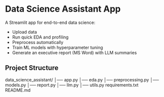 #  Data Science Assistant App

A Streamlit app for end-to-end data science:
- Upload data
- Run quick EDA and profiling
- Preprocess automatically
- Train ML models with hyperparameter tuning
- Generate an executive report (MS Word) with LLM summaries

## Project Structure
data_science_assistant/
│── app.py
│── eda.py
│── preprocessing.py
│── models.py
│── report.py
│── llm.py
│── utils.py
requirements.txt
README.md